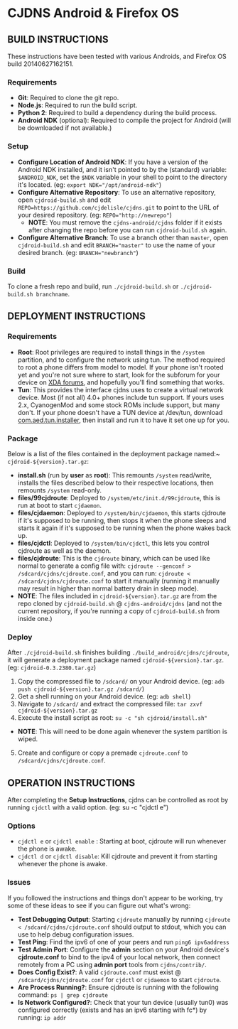 # CJDNS Android & Firefox OS #

## BUILD INSTRUCTIONS ##

These instructions have been tested with various Androids, and Firefox OS build 20140627162151.

### Requirements ###

* **Git**: Required to clone the git repo.
* **Node.js**: Required to run the build script.
* **Python 2**: Required to build a dependency during the build process.
* **Android NDK** (optional): Required to compile the project for Android (will be downloaded if not available.)

### Setup ###

* **Configure Location of Android NDK**: If you have a version of the Android NDK installed, and it isn't pointed to by the (standard) variable: `$ANDROID_NDK`, set the `$NDK` variable in your shell to point to the directory it's located. (eg: `export NDK="/opt/android-ndk"`)
* **Configure Alternative Repository**: To use an alternative repository, open `cjdroid-build.sh` and edit `REPO=https://github.com/cjdelisle/cjdns.git` to point to the URL of your desired repository. (eg: `REPO="http://newrepo"`)
  * **NOTE**: You must remove the `cjdns-android/cjdns` folder if it exists after changing the repo before you can run `cjdroid-build.sh` again.
* **Configure Alternative Branch**: To use a branch other than `master`, open `cjdroid-build.sh` and edit `BRANCH="master"` to use the name of your desired branch. (eg: `BRANCH="newbranch"`)

### Build ###

To clone a fresh repo and build, run `./cjdroid-build.sh` or `./cjdroid-build.sh branchname`.

## DEPLOYMENT INSTRUCTIONS ##

### Requirements ###

* **Root**: Root privileges are required to install things in the `/system` partition, and to configure the network using tun. The method required to root a phone differs from model to model.  If your phone isn't rooted yet and you're not sure where to start, look for the subforum for your device on [XDA forums](http://forum.xda-developers.com), and hopefully you'll find something that works.
* **Tun**: This provides the interface cjdns uses to create a virtual network device. Most (if not all) 4.0+ phones include tun support. If yours uses 2.x, CyanogenMod and some stock ROMs include support, but many don't. If your phone doesn't have a TUN device at /dev/tun, download [com.aed.tun.installer](http://cjdns.ca/com.aed.tun.installer.apk), then install and run it to have it set one up for you.

### Package ###

Below is a list of the files contained in the deployment package named:~ `cjdroid-${version}.tar.gz`:

* **install.sh** (run by **user** as **root**): This remounts `/system` read/write, installs the files described below to their respective locations, then remounts `/system` read-only.
* **files/99cjdroute**: Deployed to `/system/etc/init.d/99cjdroute`, this is run at boot to start `cjdaemon`.
* **files/cjdaemon**: Deployed to `/system/bin/cjdaemon`, this starts cjdroute if it's supposed to be running, then stops it when the phone sleeps and starts it again if it's supposed to be running when the phone wakes back up.
* **files/cjdctl**: Deployed to `/system/bin/cjdctl`, this lets you control cjdroute as well as the daemon.
* **files/cjdroute**: This is the `cjdroute` binary, which can be used like normal to generate a config file with: `cjdroute --genconf > /sdcard/cjdns/cjdroute.conf`, and you can run: `cjdroute < /sdcard/cjdns/cjdroute.conf` to start it manually (running it manually may result in higher than normal battery drain in sleep mode).
* **NOTE**: The files included in `cjdroid-${version}.tar.gz` are from the repo cloned by `cjdroid-build.sh` @  `cjdns-android/cjdns` (and not the current repository, if you're running a copy of `cjdroid-build.sh` from inside one.)

### Deploy ###

After `./cjdroid-build.sh` finishes building `./build_android/cjdns/cjdroute`, it will generate a deployment package named `cjdroid-${version}.tar.gz`. (eg: `cjdroid-0.3.2380.tar.gz`)

1. Copy the compressed file to `/sdcard/` on your Android device. (eg: `adb push cjdroid-${version}.tar.gz /sdcard/`)
2. Get a shell running on your Android device. (eg: `adb shell`)
3. Navigate to `/sdcard/` and extract the compressed file: `tar zxvf cjdroid-${version}.tar.gz`
4. Execute the install script as root: `su -c "sh cjdroid/install.sh"`
  * **NOTE**: This will need to be done again whenever the system partition is wiped.
5. Create and configure or copy a premade `cjdroute.conf` to `/sdcard/cjdns/cjdroute.conf`.

## OPERATION INSTRUCTIONS ##

After completing the **Setup Instructions**, cjdns can be controlled as root by running `cjdctl` with a valid option. (eg: su -c "cjdctl e")

### Options ###

* `cjdctl e` or `cjdctl enable` : Starting at boot, cjdroute will run whenever the phone is awake.
* `cjdctl d` or `cjdctl disable`: Kill cjdroute and prevent it from starting whenever the phone is awake.

### Issues ###

If you followed the instructions and things don't appear to be working, try some of these ideas to see if you can figure out what's wrong:

* **Test Debugging Output**: Starting `cjdroute` manually by running `cjdroute < /sdcard/cjdns/cjdroute.conf` should output to stdout, which you can use to help debug configuration issues.
* **Test Ping**: Find the ipv6 of one of your peers and run `ping6 ipv6address`
* **Test Admin Port**: Configure the **admin** section on your Android device's **cjdroute.conf** to bind to the ipv4 of your local network, then connect remotely from a PC using **admin port** tools from `cjdns/contrib/`.
* **Does Config Exist?**: A valid `cjdroute.conf` must exist @ `/sdcard/cjdns/cjdroute.conf` for `cjdctl` or `cjdaemon` to start `cjdroute`.
* **Are Process Running?**: Ensure cjdroute is running with the following command: `ps | grep cjdroute`
* **Is Network Configured?**: Check that your tun device (usually tun0) was configured correctly (exists and has an ipv6 starting with fc*) by running: `ip addr`
